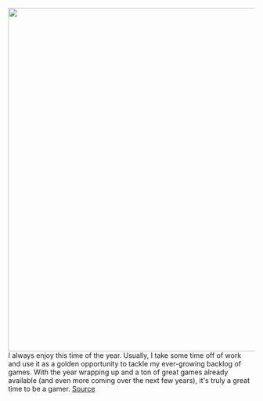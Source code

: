 <img src='https://cdn.vox-cdn.com/thumbor/2efIcZ30R_KJNKysD0fEeawiQLo=/0x0:2040x1360/1200x800/filters:focal(857x517:1183x843)/cdn.vox-cdn.com/uploads/chorus_image/image/68528953/vpavic_4261_20201023_0104.0.jpg' width='700px' /><br/>
I always enjoy this time of the year. Usually, I take some time off of work and use it as a golden opportunity to tackle my ever-growing backlog of games. With the year wrapping up and a ton of great games already available (and even more coming over the next few years), it's truly a great time to be a gamer.
<a href='https://www.theverge.com/good-deals/2020/12/17/22180232/playstation-plus-two-year-membership-ps4-ps5-airpods-pro-deal-sale'> Source <a/>